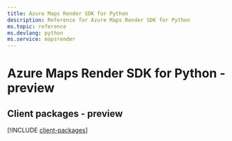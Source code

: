 ```yaml
---
title: Azure Maps Render SDK for Python
description: Reference for Azure Maps Render SDK for Python
ms.topic: reference
ms.devlang: python
ms.service: mapsrender
---
```

# Azure Maps Render SDK for Python - preview

## Client packages - preview
[!INCLUDE [client-packages](maps-render-client-index.md)]

